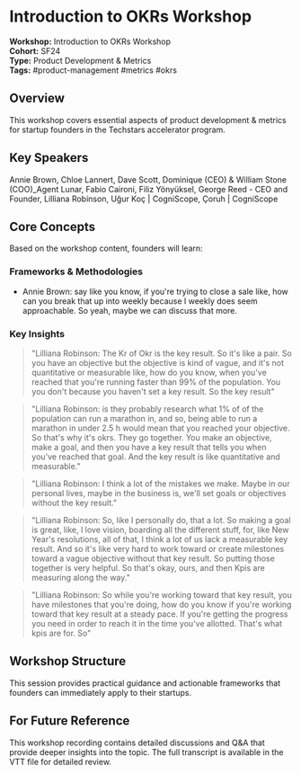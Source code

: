 # Introduction to OKRs Workshop

**Workshop:** Introduction to OKRs Workshop  
**Cohort:** SF24  
**Type:** Product Development & Metrics  
**Tags:** #product-management #metrics #okrs

## Overview

This workshop covers essential aspects of product development & metrics for startup founders in the Techstars accelerator program.

## Key Speakers

Annie Brown, Chloe Lannert, Dave Scott, Dominique (CEO) & William Stone (COO)_Agent Lunar, Fabio Caironi, Filiz Yönyüksel, George Reed - CEO and Founder, Lilliana Robinson, Uğur Koç | CogniScope, Çoruh | CogniScope

## Core Concepts

Based on the workshop content, founders will learn:


### Frameworks & Methodologies

- Annie Brown: say like you know, if you're trying to close a sale like, how can you break that up into weekly because I weekly does seem approachable. So yeah, maybe we can discuss that more.

### Key Insights

> "Lilliana Robinson: The Kr of Okr is the key result. So it's like a pair. So you have an objective but the objective is kind of vague, and it's not quantitative or measurable like, how do you know, when you've reached that you're running faster than 99% of the population. You you don't because you haven't set a key result. So the key result"

> "Lilliana Robinson: is they probably research what 1% of of the population can run a marathon in, and so, being able to run a marathon in under 2.5 h would mean that you reached your objective. So that's why it's okrs. They go together. You make an objective, make a goal, and then you have a key result that tells you when you've reached that goal. And the key result is like quantitative and measurable."

> "Lilliana Robinson: I think a lot of the mistakes we make. Maybe in our personal lives, maybe in the business is, we'll set goals or objectives without the key result."

> "Lilliana Robinson: So, like I personally do, that a lot. So making a goal is great, like, I love vision, boarding all the different stuff, for, like New Year's resolutions, all of that, I think a lot of us lack a measurable key result. And so it's like very hard to work toward or create milestones toward a vague objective without that key result. So putting those together is very helpful. So that's okay, ours, and then Kpis are measuring along the way."

> "Lilliana Robinson: So while you're working toward that key result, you have milestones that you're doing, how do you know if you're working toward that key result at a steady pace. If you're getting the progress you need in order to reach it in the time you've allotted. That's what kpis are for. So"


## Workshop Structure

This session provides practical guidance and actionable frameworks that founders can immediately apply to their startups.

## For Future Reference

This workshop recording contains detailed discussions and Q&A that provide deeper insights into the topic. The full transcript is available in the VTT file for detailed review.
